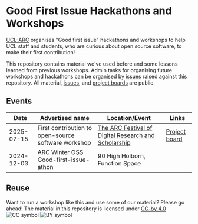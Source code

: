 # Good First Issue Hackathons and Workshops

[UCL-ARC] organises "Good first issue" hackathons and workshops to help UCL staff and students, who are curious about open source software, to make their first contribution!

[UCL-ARC]: https://ucl.ac.uk/arc

This repository contains material we've used before and some lessons learned from previous workshops.
Admin tasks for organising future workshops and hackathons can be organised by [issues] raised against this repository.
All material, [issues], and [project boards] are public.

[issues]: https://github.com/UCL-ARC/good-first-issue-hackathons/issues
[project boards]: https://github.com/UCL-ARC/good-first-issue-hackathons/projects

## Events

| Date    | Advertised name | Location/Event | Links |
|---------|-----------------|----------------|-------|
| 2025-07-15 | First contribution to open-source software workshop | [The ARC Festival of Digital Research and Scholarship](https://www.ucl.ac.uk/advanced-research-computing/events/2025/jul/festival-digital-research-innovation-scholarship) | [Project board](https://github.com/orgs/UCL-ARC/projects/151) |
| 2024-12-03 | ARC Winter OSS Good-first-issue-athon | 90 High Holborn, Function Space | |

## Reuse

Want to run a workshop like this and use some of our material? Please go ahead!
The material in this repository is licensed under [CC-by 4.0](https://creativecommons.org/licenses/by/4.0/)
![CC symbol](https://mirrors.creativecommons.org/presskit/icons/cc.svg) ![BY symbol](https://mirrors.creativecommons.org/presskit/icons/by.svg)  